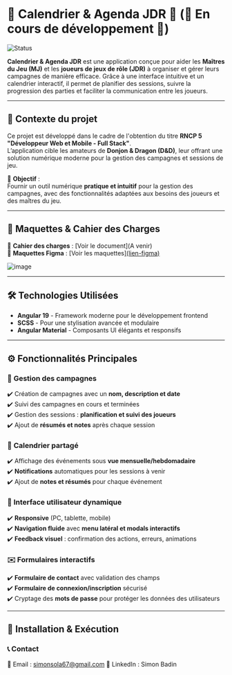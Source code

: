 # 📅 Calendrier & Agenda JDR 🎲 (🚧 En cours de développement 🚧)
![Status](https://img.shields.io/badge/Status-En%20cours%20de%20développement-orange)


**Calendrier & Agenda JDR** est une application conçue pour aider les **Maîtres du Jeu (MJ)** et les **joueurs de jeux de rôle (JDR)** à organiser et gérer leurs campagnes de manière efficace. Grâce à une interface intuitive et un calendrier interactif, il permet de planifier des sessions, suivre la progression des parties et faciliter la communication entre les joueurs.

---

## 📌 Contexte du projet  

Ce projet est développé dans le cadre de l'obtention du titre **RNCP 5 "Développeur Web et Mobile - Full Stack"**.  
L’application cible les amateurs de **Donjon & Dragon (D&D)**, leur offrant une solution numérique moderne pour la gestion des campagnes et sessions de jeu.

🔹 **Objectif** :  
Fournir un outil numérique **pratique et intuitif** pour la gestion des campagnes, avec des fonctionnalités adaptées aux besoins des joueurs et des maîtres du jeu.

---

## 🎨 Maquettes & Cahier des Charges  

📄 **Cahier des charges** : [Voir le document](A venir)  
🎨 **Maquettes Figma** : [Voir les maquettes][(lien-figma) ](https://www.figma.com/community/file/1471108066721575588) 

![image](https://github.com/user-attachments/assets/717cca38-7bd6-4d4c-81d1-ebd9d5e59664)

---

## 🛠️ Technologies Utilisées  

- **Angular 19** - Framework moderne pour le développement frontend  
- **SCSS** - Pour une stylisation avancée et modulaire  
- **Angular Material** - Composants UI élégants et responsifs  

---

## ⚙️ Fonctionnalités Principales  

### 🏰 **Gestion des campagnes**  
✔️ Création de campagnes avec un **nom, description et date**  
✔️ Suivi des campagnes en cours et terminées  
✔️ Gestion des sessions : **planification et suivi des joueurs**  
✔️ Ajout de **résumés et notes** après chaque session  

### 📅 **Calendrier partagé**  
✔️ Affichage des événements sous **vue mensuelle/hebdomadaire**  
✔️ **Notifications** automatiques pour les sessions à venir  
✔️ Ajout de **notes et résumés** pour chaque événement  

### 🎨 **Interface utilisateur dynamique**  
✔️ **Responsive** (PC, tablette, mobile)  
✔️ **Navigation fluide** avec **menu latéral et modals interactifs**  
✔️ **Feedback visuel** : confirmation des actions, erreurs, animations  

### ✉️ **Formulaires interactifs**  
✔️ **Formulaire de contact** avec validation des champs  
✔️ **Formulaire de connexion/inscription** sécurisé  
✔️ Cryptage des **mots de passe** pour protéger les données des utilisateurs  

---

## 🚀 Installation & Exécution  

### 📞 Contact
📧 Email : simonsola67@gmail.com
🔗 LinkedIn : Simon Badin
